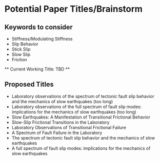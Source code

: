 # Potential Paper Titles/Brainstorm

## Keywords to consider
* Stiffness/Modulating Stiffness
* Slip Behavior
* Stick Slip
* Slow Slip
* Friction

** Current Working Title: TBD **

## Proposed Titles
* Laboratory observations of the spectrum of tectonic fault slip behavior and the mechanics of slow earthquakes (too long)
* Laboratory observations of the full spectrum of fault slip modes: implications for the mechanics of slow earthquakes (too long)
* Slow Earthquakes: A Manifestation of Transitional Frictional Behavior
* Slow-Slip Frictional Transitions in the Laboratory
* Laboratory Observations of Transitional Frictional Failure
* A Spectrum of Fault Failure in the Laboratory
* The spectrum of tectonic fault slip behavior and the mechanics of slow earthquakes
* A full spectrum of fault slip modes: implications for the mechanics of slow earthquakes
